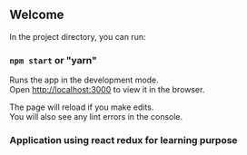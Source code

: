 
## Welcome

In the project directory, you can run:

### `npm start` or "yarn"

Runs the app in the development mode.<br>
Open [http://localhost:3000](http://localhost:3000) to view it in the browser.

The page will reload if you make edits.<br>
You will also see any lint errors in the console.

### Application using react redux for learning purpose
